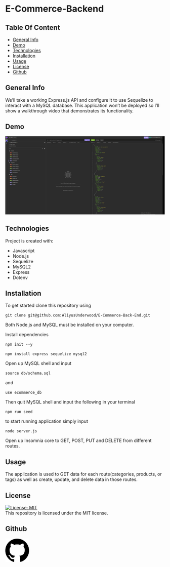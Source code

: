 # E-Commerce-Backend

## Table Of Content
- [General Info](#general-info)
- [Demo](#Demo)
- [Technologies](#technologies)
- [Installation](#installation)
- [Usage](#usage)
- [License](#license)
- [Github](#Github)

## General Info
We’ll take a working Express.js API and configure it to use Sequelize to interact with a MySQL database. This application won’t be deployed so I’ll show a walkthrough video that demonstrates its functionality.

## Demo
[![Demo Video](./video/Screenshot%202024-06-06%20224942.png)](./video/2024-06-06%2023-02-48.mp4)

## Technologies
Project is created with:
- Javascript
- Node.js
- Sequelize
- MySQL2
- Express
- Dotenv

## Installation
To get started clone this repository using 
<br>
```terminal
git clone git@github.com:AliyusUnderwood/E-Commerce-Back-End.git
```
Both Node.js and MySQL must be installed on your computer.

Install dependencies 
```terminal
npm init --y
``` 
```terminal
npm install express sequelize mysql2
```
Open up MySQL shell and input 
```terminal
source db/schema.sql
```
and 
```terminal
use ecommerce_db
```
Then quit MySQL shell and input the following in your terminal
```terminal
npm run seed
```
to start running application simply input 
```terminal
node server.js
```
Open up Insomnia core to GET, POST, PUT and DELETE from different routes.

## Usage
The application is used to GET data for each route(categories, products, or tags) as well as create, update, and delete data in those routes.

## License
[![License: MIT](https://img.shields.io/badge/License-MIT-yellow.svg)](https://opensource.org/licenses/MIT)
<br>
This repository is licensed under the MIT license.

## Github
[<img src="./video/25231.png" alt="Github Logo" width="75" height="75">](https://github.com/AliyusUnderwood/E-Commerce-Back-End)